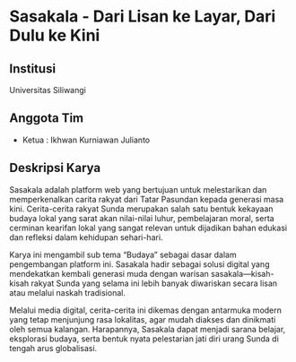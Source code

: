 # Sasakala - Dari Lisan ke Layar, Dari Dulu ke Kini

## Institusi
Universitas Siliwangi

## Anggota Tim
* Ketua : Ikhwan Kurniawan Julianto

## Deskripsi Karya
Sasakala adalah platform web yang bertujuan untuk melestarikan dan memperkenalkan carita rakyat dari Tatar Pasundan kepada generasi masa kini. Cerita-cerita rakyat Sunda merupakan salah satu bentuk kekayaan budaya lokal yang sarat akan nilai-nilai luhur, pembelajaran moral, serta cerminan kearifan lokal yang sangat relevan untuk dijadikan bahan edukasi dan refleksi dalam kehidupan sehari-hari.

Karya ini mengambil sub tema “Budaya” sebagai dasar dalam pengembangan platform ini. Sasakala hadir sebagai solusi digital yang mendekatkan kembali generasi muda dengan warisan sasakala—kisah-kisah rakyat Sunda yang selama ini lebih banyak diwariskan secara lisan atau melalui naskah tradisional.

Melalui media digital, cerita-cerita ini dikemas dengan antarmuka modern yang tetap menjunjung rasa lokalitas, agar mudah diakses dan dinikmati oleh semua kalangan. Harapannya, Sasakala dapat menjadi sarana belajar, eksplorasi budaya, serta bentuk nyata pelestarian jati diri urang Sunda di tengah arus globalisasi.